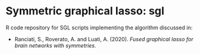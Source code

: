 # Symmetric graphical lasso: sgl
R code repository for SGL scripts implementing the algorithm discussed in:

- Ranciati, S., Roverato, A. and Luati, A. (2020). *Fused graphical lasso for brain networks with symmetries.*


